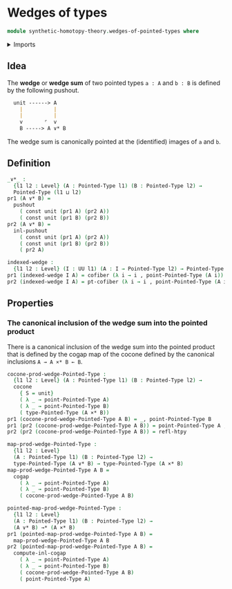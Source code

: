 # Wedges of types

```agda
module synthetic-homotopy-theory.wedges-of-pointed-types where
```

<details><summary>Imports</summary>

```agda
open import foundation.cartesian-product-types
open import foundation.constant-maps
open import foundation.dependent-pair-types
open import foundation.equivalences
open import foundation.homotopies
open import foundation.identity-types
open import foundation.unit-type
open import foundation.universe-levels

open import structured-types.pointed-cartesian-product-types
open import structured-types.pointed-maps
open import structured-types.pointed-types

open import synthetic-homotopy-theory.cocones-under-spans
open import synthetic-homotopy-theory.cofibers
open import synthetic-homotopy-theory.pushouts
```

</details>

## Idea

The **wedge** or **wedge sum** of two pointed types `a : A` and `b : B` is
defined by the following pushout.

```md
  unit ------> A
    |          |
    |          |
    v       ⌜  v
    B -----> A ∨* B
```

The wedge sum is canonically pointed at the (identified) images of `a` and `b`.

## Definition

```agda
_∨*_ :
  {l1 l2 : Level} (A : Pointed-Type l1) (B : Pointed-Type l2) →
  Pointed-Type (l1 ⊔ l2)
pr1 (A ∨* B) =
  pushout
    ( const unit (pr1 A) (pr2 A))
    ( const unit (pr1 B) (pr2 B))
pr2 (A ∨* B) =
  inl-pushout
    ( const unit (pr1 A) (pr2 A))
    ( const unit (pr1 B) (pr2 B))
    ( pr2 A)

indexed-wedge :
  {l1 l2 : Level} (I : UU l1) (A : I → Pointed-Type l2) → Pointed-Type (l1 ⊔ l2)
pr1 (indexed-wedge I A) = cofiber (λ i → i , point-Pointed-Type (A i))
pr2 (indexed-wedge I A) = pt-cofiber (λ i → i , point-Pointed-Type (A i))
```

## Properties

### The canonical inclusion of the wedge sum into the pointed product

There is a canonical inclusion of the wedge sum into the pointed product that is
defined by the cogap map of the cocone defined by the canonical inclusions
`A → A ×* B ← B`.

```agda
cocone-prod-wedge-Pointed-Type :
  {l1 l2 : Level} (A : Pointed-Type l1) (B : Pointed-Type l2) →
  cocone
    { S = unit}
    ( λ _ → point-Pointed-Type A)
    ( λ _ → point-Pointed-Type B)
    ( type-Pointed-Type (A ×* B))
pr1 (cocone-prod-wedge-Pointed-Type A B) = _, point-Pointed-Type B
pr1 (pr2 (cocone-prod-wedge-Pointed-Type A B)) = point-Pointed-Type A ,_
pr2 (pr2 (cocone-prod-wedge-Pointed-Type A B)) = refl-htpy

map-prod-wedge-Pointed-Type :
  {l1 l2 : Level}
  (A : Pointed-Type l1) (B : Pointed-Type l2) →
  type-Pointed-Type (A ∨* B) → type-Pointed-Type (A ×* B)
map-prod-wedge-Pointed-Type A B =
  cogap
    ( λ _ → point-Pointed-Type A)
    ( λ _ → point-Pointed-Type B)
    ( cocone-prod-wedge-Pointed-Type A B)

pointed-map-prod-wedge-Pointed-Type :
  {l1 l2 : Level}
  (A : Pointed-Type l1) (B : Pointed-Type l2) →
  (A ∨* B) →* (A ×* B)
pr1 (pointed-map-prod-wedge-Pointed-Type A B) =
  map-prod-wedge-Pointed-Type A B
pr2 (pointed-map-prod-wedge-Pointed-Type A B) =
  compute-inl-cogap
    ( λ _ → point-Pointed-Type A)
    ( λ _ → point-Pointed-Type B)
    ( cocone-prod-wedge-Pointed-Type A B)
    ( point-Pointed-Type A)
```
